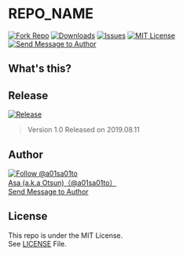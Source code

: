 # REPO_NAME

[![Fork Repo](https://img.shields.io/github/forks/a01sa01to/<REPO>?style=social&maxAge=3600)](https://github.com/a01sa01to/<REPO>/fork) [![Downloads](https://img.shields.io/github/downloads/a01sa01to/<REPO>/total, "Download")](https://github.com/a01sa01to/<REPO>/releases) [![Issues](https://img.shields.io/github/issues/a01sa01to/<REPO>?maxAge=3600, "Issues")](https://github.com/a01sa01to/<REPO>/issues) [![MIT License](https://img.shields.io/github/license/a01sa01to/<REPO>?maxAge=3600, "License")](https://github.com/a01sa01to/<REPO>/blob/master/LICENSE) [![Send Message to Author](https://img.shields.io/static/v1?style=flat&logo=twitter&label=Message&color=1da1f2&link=https%3A%2F%2Ftwitter.com%2Fmessages%2Fcompose%3Frecipient_id%3D4273512934&link=https%3A%2F%2Ftwitter.com%2Fmessages%2Fcompose%3Frecipient_id%3D4273512934&message=%40a01sa01to&maxAge=3600, "Send Message to Author")](https://twitter.com/messages/compose?recipient_id=4273512934)<br>

## What's this?

## Release

[![Release](https://img.shields.io/github/v/release/a01sa01to/NervousBreakdown?label=Latest%20release&maxAge=3600)](https://github.com/a01sa01to/<REPO>/releases)

> Version 1.0 Released on 2019.08.11

## Author

[![Follow @a01sa01to](https://img.shields.io/twitter/follow/a01sa01to?label=Follow&style=social&maxAge=3600, "Follow")](https://twitter.com/intent/follow?screen_name=a01sa01to)<br>
[Asa (a.k.a Otsun)（@a01sa01to）](https://twitter.com/a01sa01to)<br>
[Send Message to Author](https://twitter.com/messages/compose?recipient_id=4273512934)

## License

This repo is under the MIT License.<br>
See [LICENSE](https://github.com/a01sa01to/<REPO>/blob/master/LICENSE) File.

